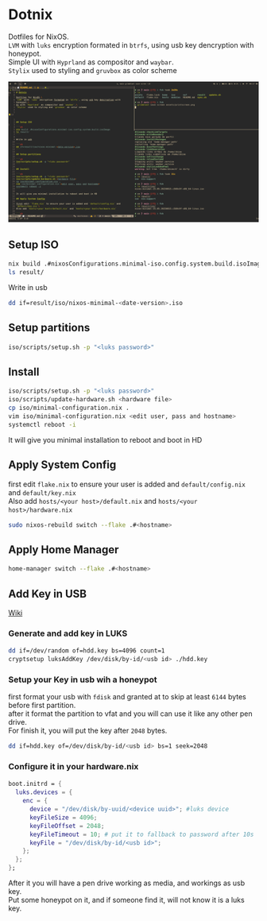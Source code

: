 # Dotnix

Dotfiles for NixOS.\
`LVM` with `luks` encryption formated in `btrfs`, using usb key dencryption with
honeypot.\
Simple UI with `Hyprland` as compositor and `waybar`.\
`Stylix` used to styling and `gruvbox` as color scheme

![screen](./assets/screen.png)

## Setup ISO

```sh
nix build .#nixosConfigurations.minimal-iso.config.system.build.isoImage
ls result/
```

Write in usb

```sh
dd if=result/iso/nixos-minimal-<date-version>.iso
```

## Setup partitions

```sh
iso/scripts/setup.sh -p "<luks password>"
```

## Install

```sh
iso/scripts/setup.sh -p "<luks password>"
iso/scripts/update-hardware.sh <hardware file>
cp iso/minimal-configuration.nix .
vim iso/minimal-configuration.nix <edit user, pass and hostname>
systemctl reboot -i
```

It will give you minimal installation to reboot and boot in HD

## Apply System Config

first edit `flake.nix` to ensure your user is added and `default/config.nix` and
`default/key.nix`\
Also add `hosts/<your host>/default.nix` and `hosts/<your host>/hardware.nix`

```sh
sudo nixos-rebuild switch --flake .#<hostname>
```

## Apply Home Manager

```sh
home-manager switch --flake .#<hostname>
```

## Add Key in USB

[Wiki](https://nixos.wiki/wiki/Full_Disk_Encryption)

### Generate and add key in LUKS

```sh
dd if=/dev/random of=hdd.key bs=4096 count=1
cryptsetup luksAddKey /dev/disk/by-id/<usb id> ./hdd.key
```

### Setup your Key in usb wih a honeypot

first format your usb with `fdisk` and granted at to skip at least `6144` bytes
before first partition.\
after it format the partition to vfat and you will can use it like any other pen
drive.\
For finish it, you will put the key after `2048` bytes.

```sh
dd if=hdd.key of=/dev/disk/by-id/<usb id> bs=1 seek=2048
```

### Configure it in your hardware.nix

```nix
boot.initrd = {
  luks.devices = {
    enc = {
      device = "/dev/disk/by-uuid/<device uuid>"; #luks device
      keyFileSize = 4096;
      keyFileOffset = 2048;
      keyFileTimeout = 10; # put it to fallback to password after 10s
      keyFile = "/dev/disk/by-id/<usb id>";
    };
  };
};
```

After it you will have a pen drive working as media, and workings as usb key.   
Put some honeypot on it, and if someone find it, will not know it is a luks key.
